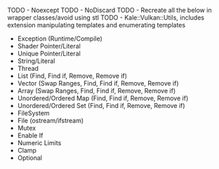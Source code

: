 TODO - Noexcept
TODO - NoDiscard
TODO - Recreate all the below in wrapper classes/avoid using stl
TODO - Kale::Vulkan::Utils, includes extension manipulating templates and enumerating templates

 - Exception (Runtime/Compile)
 - Shader Pointer/Literal
 - Unique Pointer/Literal
 - String/Literal
 - Thread
 - List (Find, Find if, Remove, Remove if)
 - Vector (Swap Ranges, Find, Find if, Remove, Remove if)
 - Array (Swap Ranges, Find, Find if, Remove, Remove if)
 - Unordered/Ordered Map (Find, Find if, Remove, Remove if)
 - Unordered/Ordered Set (Find, Find if, Remove, Remove if)
 - FileSystem
 - File (ostream/ifstream)
 - Mutex
 - Enable If
 - Numeric Limits
 - Clamp
 - Optional
